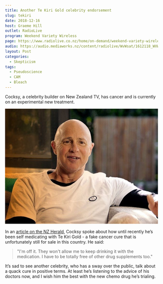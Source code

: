 ```yaml
---
title: Another Te Kiri Gold celebrity endorsement
slug: tekiri
date: 2018-12-16
host: Graeme Hill
outlet: RadioLive
program: Weekend Variety Wireless
page: https://www.radiolive.co.nz/home/on-demand/weekend-variety-wireless/2018/12/weekend-variety-wireless--in-case-you-missed-sunday-161218-final.html
audio: https://audio.mediaworks.nz/content/radiolive/WvWsat/1612118_WVW_Skepticalthoughts.mp3
layout: Post
categories:
  - Skepticism
tags:
  - Pseudoscience
  - CAM
  - Bleach
---
```


Cocksy, a celebrity builder on New Zealand TV, has cancer and is currently on an experimental new treatment.

<!-- more -->
![Cocksy](./John-Cocksy-Cocks.jpg)

In an [article on the NZ Herald](https://www.nzherald.co.nz/entertainment/news/article.cfm?c_id=1501119&objectid=12173052), Cocksy spoke about how until recently he’s been self medicating with Te Kiri Gold - a fake cancer cure that is unfortunately still for sale in this country. He said:

> "I'm off it. They won't allow me to keep drinking it with the medication. I have to be totally free of other drug supplements too."

It’s sad to see another celebrity, who has a sway over the public, talk about a quack cure in positive terms. At least he’s listening to the advice of his doctors now, and I wish him the best with the new chemo drug he’s trialing.
